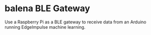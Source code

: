 # balena BLE Gateway
Use a Raspberry Pi as a BLE gateway to receive data from an Arduino running EdgeImpulse machine learning.

